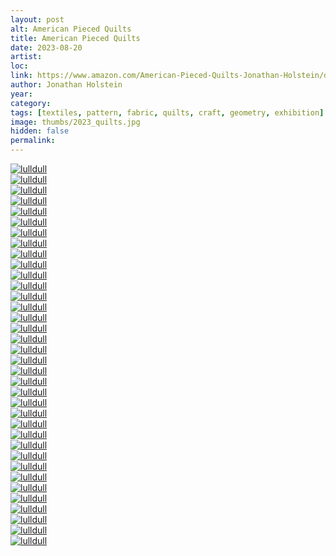 ```yaml
---
layout: post
alt: American Pieced Quilts 
title: American Pieced Quilts
date: 2023-08-20
artist: 
loc: 
link: https://www.amazon.com/American-Pieced-Quilts-Jonathan-Holstein/dp/0380000911
author: Jonathan Holstein
year: 
category: 
tags: [textiles, pattern, fabric, quilts, craft, geometry, exhibition]
image: thumbs/2023_quilts.jpg
hidden: false
permalink:
---
```




<div class="post_image">
	<a href="{{ site.baseurl }}/images/posts/2023_quilts/001.jpg" target="_blank">
	<img src="{{ site.baseurl }}/images/posts/2023_quilts/001.jpg" alt="lulldull"></a>
</div>

<div class="post_image">
	<a href="{{ site.baseurl }}/images/posts/2023_quilts/002.jpg" target="_blank">
	<img src="{{ site.baseurl }}/images/posts/2023_quilts/002.jpg" alt="lulldull"></a>
</div>


<div class="post_image">
	<a href="{{ site.baseurl }}/images/posts/2023_quilts/011.jpg" target="_blank">
	<img src="{{ site.baseurl }}/images/posts/2023_quilts/011.jpg" alt="lulldull"></a>
</div>

<div class="post_image">
	<a href="{{ site.baseurl }}/images/posts/2023_quilts/003.jpg" target="_blank">
	<img src="{{ site.baseurl }}/images/posts/2023_quilts/003.jpg" alt="lulldull"></a>
</div>

<div class="post_image">
	<a href="{{ site.baseurl }}/images/posts/2023_quilts/009.jpg" target="_blank">
	<img src="{{ site.baseurl }}/images/posts/2023_quilts/009.jpg" alt="lulldull"></a>
</div>


<div class="post_image">
	<a href="{{ site.baseurl }}/images/posts/2023_quilts/004.jpg" target="_blank">
	<img src="{{ site.baseurl }}/images/posts/2023_quilts/004.jpg" alt="lulldull"></a>
</div>

<div class="post_image">
	<a href="{{ site.baseurl }}/images/posts/2023_quilts/005.jpg" target="_blank">
	<img src="{{ site.baseurl }}/images/posts/2023_quilts/005.jpg" alt="lulldull"></a>
</div>

<div class="post_image">
	<a href="{{ site.baseurl }}/images/posts/2023_quilts/006.jpg" target="_blank">
	<img src="{{ site.baseurl }}/images/posts/2023_quilts/006.jpg" alt="lulldull"></a>
</div>

<div class="post_image">
	<a href="{{ site.baseurl }}/images/posts/2023_quilts/007.jpg" target="_blank">
	<img src="{{ site.baseurl }}/images/posts/2023_quilts/007.jpg" alt="lulldull"></a>
</div>

<div class="post_image">
	<a href="{{ site.baseurl }}/images/posts/2023_quilts/008.jpg" target="_blank">
	<img src="{{ site.baseurl }}/images/posts/2023_quilts/008.jpg" alt="lulldull"></a>
</div>

<div class="post_image">
	<a href="{{ site.baseurl }}/images/posts/2023_quilts/010.jpg" target="_blank">
	<img src="{{ site.baseurl }}/images/posts/2023_quilts/010.jpg" alt="lulldull"></a>
</div>

<div class="post_image">
	<a href="{{ site.baseurl }}/images/posts/2023_quilts/012.jpg" target="_blank">
	<img src="{{ site.baseurl }}/images/posts/2023_quilts/012.jpg" alt="lulldull"></a>
</div>

<div class="post_image">
	<a href="{{ site.baseurl }}/images/posts/2023_quilts/013.jpg" target="_blank">
	<img src="{{ site.baseurl }}/images/posts/2023_quilts/013.jpg" alt="lulldull"></a>
</div>

<div class="post_image">
	<a href="{{ site.baseurl }}/images/posts/2023_quilts/014.jpg" target="_blank">
	<img src="{{ site.baseurl }}/images/posts/2023_quilts/014.jpg" alt="lulldull"></a>
</div>

<div class="post_image">
	<a href="{{ site.baseurl }}/images/posts/2023_quilts/015.jpg" target="_blank">
	<img src="{{ site.baseurl }}/images/posts/2023_quilts/015.jpg" alt="lulldull"></a>
</div>

<div class="post_image">
	<a href="{{ site.baseurl }}/images/posts/2023_quilts/016.jpg" target="_blank">
	<img src="{{ site.baseurl }}/images/posts/2023_quilts/016.jpg" alt="lulldull"></a>
</div>

<div class="post_image">
	<a href="{{ site.baseurl }}/images/posts/2023_quilts/017.jpg" target="_blank">
	<img src="{{ site.baseurl }}/images/posts/2023_quilts/017.jpg" alt="lulldull"></a>
</div>

<div class="post_image">
	<a href="{{ site.baseurl }}/images/posts/2023_quilts/018.jpg" target="_blank">
	<img src="{{ site.baseurl }}/images/posts/2023_quilts/018.jpg" alt="lulldull"></a>
</div>

<div class="post_image">
	<a href="{{ site.baseurl }}/images/posts/2023_quilts/019.jpg" target="_blank">
	<img src="{{ site.baseurl }}/images/posts/2023_quilts/019.jpg" alt="lulldull"></a>
</div>

<div class="post_image">
	<a href="{{ site.baseurl }}/images/posts/2023_quilts/020.jpg" target="_blank">
	<img src="{{ site.baseurl }}/images/posts/2023_quilts/020.jpg" alt="lulldull"></a>
</div>

<div class="post_image">
	<a href="{{ site.baseurl }}/images/posts/2023_quilts/021.jpg" target="_blank">
	<img src="{{ site.baseurl }}/images/posts/2023_quilts/021.jpg" alt="lulldull"></a>
</div>

<div class="post_image">
	<a href="{{ site.baseurl }}/images/posts/2023_quilts/022.jpg" target="_blank">
	<img src="{{ site.baseurl }}/images/posts/2023_quilts/022.jpg" alt="lulldull"></a>
</div>

<div class="post_image">
	<a href="{{ site.baseurl }}/images/posts/2023_quilts/023.jpg" target="_blank">
	<img src="{{ site.baseurl }}/images/posts/2023_quilts/023.jpg" alt="lulldull"></a>
</div>

<div class="post_image">
	<a href="{{ site.baseurl }}/images/posts/2023_quilts/024.jpg" target="_blank">
	<img src="{{ site.baseurl }}/images/posts/2023_quilts/024.jpg" alt="lulldull"></a>
</div>

<div class="post_image">
	<a href="{{ site.baseurl }}/images/posts/2023_quilts/025.jpg" target="_blank">
	<img src="{{ site.baseurl }}/images/posts/2023_quilts/025.jpg" alt="lulldull"></a>
</div>

<div class="post_image">
	<a href="{{ site.baseurl }}/images/posts/2023_quilts/026.jpg" target="_blank">
	<img src="{{ site.baseurl }}/images/posts/2023_quilts/026.jpg" alt="lulldull"></a>
</div>

<div class="post_image">
	<a href="{{ site.baseurl }}/images/posts/2023_quilts/027.jpg" target="_blank">
	<img src="{{ site.baseurl }}/images/posts/2023_quilts/027.jpg" alt="lulldull"></a>
</div>

<div class="post_image">
	<a href="{{ site.baseurl }}/images/posts/2023_quilts/028.jpg" target="_blank">
	<img src="{{ site.baseurl }}/images/posts/2023_quilts/028.jpg" alt="lulldull"></a>
</div>

<div class="post_image">
	<a href="{{ site.baseurl }}/images/posts/2023_quilts/029.jpg" target="_blank">
	<img src="{{ site.baseurl }}/images/posts/2023_quilts/029.jpg" alt="lulldull"></a>
</div>

<div class="post_image">
	<a href="{{ site.baseurl }}/images/posts/2023_quilts/030.jpg" target="_blank">
	<img src="{{ site.baseurl }}/images/posts/2023_quilts/030.jpg" alt="lulldull"></a>
</div>

<div class="post_image">
	<a href="{{ site.baseurl }}/images/posts/2023_quilts/031.jpg" target="_blank">
	<img src="{{ site.baseurl }}/images/posts/2023_quilts/031.jpg" alt="lulldull"></a>
</div>

<div class="post_image">
	<a href="{{ site.baseurl }}/images/posts/2023_quilts/032.jpg" target="_blank">
	<img src="{{ site.baseurl }}/images/posts/2023_quilts/032.jpg" alt="lulldull"></a>
</div>

<div class="post_image">
	<a href="{{ site.baseurl }}/images/posts/2023_quilts/033.jpg" target="_blank">
	<img src="{{ site.baseurl }}/images/posts/2023_quilts/033.jpg" alt="lulldull"></a>
</div>

<div class="post_image">
	<a href="{{ site.baseurl }}/images/posts/2023_quilts/034.jpg" target="_blank">
	<img src="{{ site.baseurl }}/images/posts/2023_quilts/034.jpg" alt="lulldull"></a>
</div>

<div class="post_image">
	<a href="{{ site.baseurl }}/images/posts/2023_quilts/035.jpg" target="_blank">
	<img src="{{ site.baseurl }}/images/posts/2023_quilts/035.jpg" alt="lulldull"></a>
</div>

<div class="post_image">
	<a href="{{ site.baseurl }}/images/posts/2023_quilts/036.jpg" target="_blank">
	<img src="{{ site.baseurl }}/images/posts/2023_quilts/036.jpg" alt="lulldull"></a>
</div>

